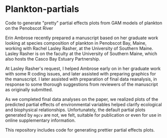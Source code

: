 # Plankton-partials
Code to generate "pretty" partial effects plots from GAM models of plankton on 
the Penobscot River

Erin Ambrose recently prepared a manuscript based on her graduate work looking 
at species composition of plankton in Penobscot Bay, Maine, working with Rachel
Lasley Rasher, at the University of Southern Maine. Lasley Rasher is on the 
faculty  at the University of Southern Maine, which also hosts the Casco Bay 
Estuary Partnership.  

At Lasley Rasher's request, I helped Ambrose early on in her graduate work with
some R coding issues, and later assisted with preparing graphics for the 
manuscript. I later assisted with preparation of final data reanalysis, in 
response to some thorough suggestions from reviewers of the manuscript as 
originally submitted.

As we completed final data analyses on the paper, we realized plots of the 
predicted partial effects of environmental variables helped clarify ecological 
and biophysical relationships.  Unfortunately, the default partial plots 
generated by `mgcv` are not, we felt, suitable for publication or even for use 
in online supplementary information.

This repository includes code for generating prettier partial effects plots.